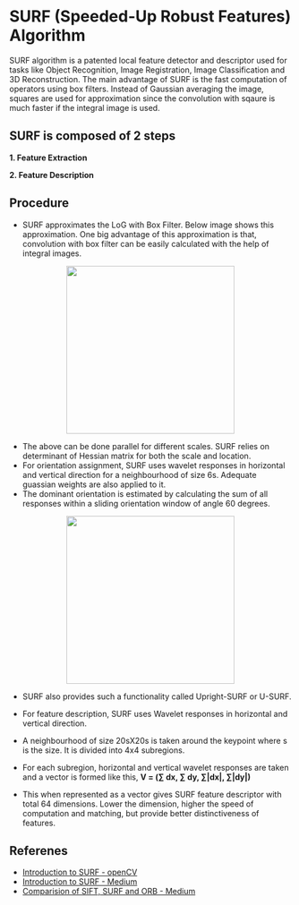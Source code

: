 # SURF (Speeded-Up Robust Features) Algorithm

SURF algorithm is a patented local feature detector and descriptor used for tasks like Object Recognition, Image Registration, Image Classification and 3D Reconstruction. The main advantage of SURF is the fast computation of operators using box filters. Instead of Gaussian averaging the image, squares are used for approximation since the convolution with sqaure is much faster if the integral image is used.


## SURF is composed of 2 steps
**1. Feature Extraction**

**2. Feature Description**

## Procedure
- SURF approximates the LoG with Box Filter. Below image shows this approximation. One big advantage of this approximation is that, convolution with box filter can be easily calculated with the help of integral images. 

<p align="center">
  <img width="300" height="300" src="https://i.postimg.cc/prFhm53j/SURF1.png">
</p>

- The above can be done parallel for different scales. SURF relies on determinant of Hessian matrix for both the scale and location.
- For orientation assignment, SURF uses wavelet responses in horizontal and vertical direction for a neighbourhood of size 6s. Adequate guassian weights are also applied to it.
-  The dominant orientation is estimated by calculating the sum of all responses within a sliding orientation window of angle 60 degrees. 

<p align="center">
  <img width="300" height="300" src="https://i.postimg.cc/SN5mDLgF/SURF2.png">
</p>


-  SURF also provides such a functionality called Upright-SURF or U-SURF.
-  For feature description, SURF uses Wavelet responses in horizontal and vertical direction.
-  A neighbourhood of size 20sX20s is taken around the keypoint where s is the size. It is divided into 4x4 subregions. 
-  For each subregion, horizontal and vertical wavelet responses are taken and a vector is formed like this, **V = (∑ dx, ∑ dy, ∑|dx|, ∑|dy|)**

- This when represented as a vector gives SURF feature descriptor with total 64 dimensions. Lower the dimension, higher the speed of computation and matching, but provide better distinctiveness of features.

## Referenes
- [Introduction to SURF - openCV](https://opencv-python-tutroals.readthedocs.io/en/latest/py_tutorials/py_feature2d/py_surf_intro/py_surf_intro.html)
- [Introduction to SURF - Medium](https://medium.com/data-breach/introduction-to-surf-speeded-up-robust-features-c7396d6e7c4e)
- [Comparision of SIFT, SURF and ORB - Medium](https://medium.com/@shehan.a.perera/a-comparison-of-sift-surf-and-orb-333d64bcaaea)